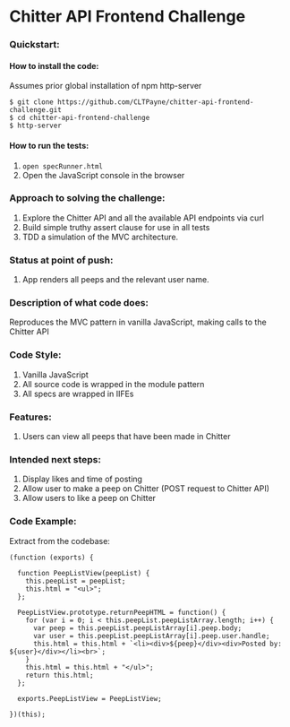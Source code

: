Chitter API Frontend Challenge
=================

### Quickstart:
#### How to install the code:
Assumes prior global installation of npm http-server
```
$ git clone https://github.com/CLTPayne/chitter-api-frontend-challenge.git
$ cd chitter-api-frontend-challenge
$ http-server
```

#### How to run the tests:
1. ```open specRunner.html```
2. Open the JavaScript console in the browser

### Approach to solving the challenge:
1. Explore the Chitter API and all the available API endpoints via curl
2. Build simple truthy assert clause for use in all tests
3. TDD a simulation of the MVC architecture.

### Status at point of push:
1. App renders all peeps and the relevant user name.

### Description of what code does:
Reproduces the MVC pattern in vanilla JavaScript, making calls to the Chitter API

### Code Style:
1. Vanilla JavaScript
2. All source code is wrapped in the module pattern
3. All specs are wrapped in IIFEs

### Features:
1. Users can view all peeps that have been made in Chitter

### Intended next steps:
1. Display likes and time of posting
2. Allow user to make a peep on Chitter (POST request to Chitter API)
3. Allow users to like a peep on Chitter

### Code Example:
Extract from the codebase:
```
(function (exports) {

  function PeepListView(peepList) {
    this.peepList = peepList;
    this.html = "<ul>";
  };

  PeepListView.prototype.returnPeepHTML = function() {
    for (var i = 0; i < this.peepList.peepListArray.length; i++) {
      var peep = this.peepList.peepListArray[i].peep.body;
      var user = this.peepList.peepListArray[i].peep.user.handle;
      this.html = this.html + `<li><div>${peep}</div><div>Posted by: ${user}</div></li><br>`;
    }
    this.html = this.html + "</ul>";
    return this.html;
  };

  exports.PeepListView = PeepListView;

})(this);
```
